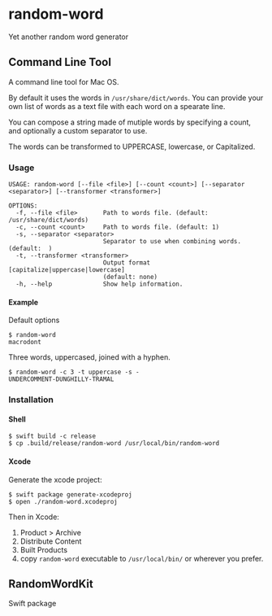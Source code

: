 # random-word

Yet another random word generator

## Command Line Tool

A command line tool for Mac OS.

By default it uses the words in `/usr/share/dict/words`.  You can provide your own list of words as a text file with each word on a spearate line.

You can compose a string made of mutiple words by specifying a count, and optionally a custom separator to use.

The words can be transformed to UPPERCASE, lowercase, or Capitalized.

### Usage

```
USAGE: random-word [--file <file>] [--count <count>] [--separator <separator>] [--transformer <transformer>]

OPTIONS:
  -f, --file <file>       Path to words file. (default: /usr/share/dict/words)
  -c, --count <count>     Path to words file. (default: 1)
  -s, --separator <separator>
                          Separator to use when combining words. (default:  )
  -t, --transformer <transformer>
                          Output format [capitalize|uppercase|lowercase]
                          (default: none)
  -h, --help              Show help information.
```

#### Example

Default options

```
$ random-word
macrodont
```
Three words, uppercased, joined with a hyphen.

```
$ random-word -c 3 -t uppercase -s -
UNDERCOMMENT-DUNGHILLY-TRAMAL
```

### Installation

#### Shell

```
$ swift build -c release
$ cp .build/release/random-word /usr/local/bin/random-word
```

#### Xcode

Generate the xcode project:

```
$ swift package generate-xcodeproj
$ open ./random-word.xcodeproj
```

Then in Xcode:

1. Product > Archive
1. Distribute Content
1. Built Products
1. copy `random-word` executable to `/usr/local/bin/` or wherever you prefer.


## RandomWordKit

Swift package

